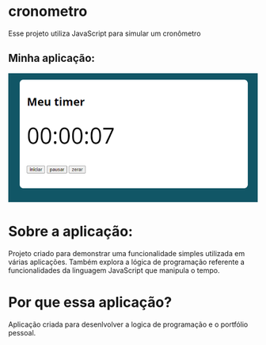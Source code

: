 # cronometro
Esse projeto utiliza JavaScript para simular um cronômetro

## Minha aplicação:

<img src="./screenshots/timer.PNG">

# Sobre a aplicação:

Projeto criado para demonstrar uma funcionalidade simples utilizada em várias aplicações. Também explora a lógica de programação 
referente a funcionalidades da linguagem JavaScript que manipula o tempo.

# Por que essa aplicação?

Aplicação criada para desenlvolver a logica de programação e o portfólio pessoal.

